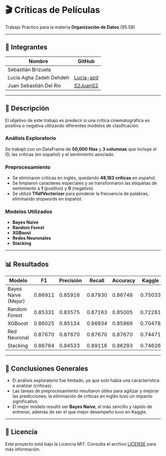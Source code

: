 # 🎬 Críticas de Películas

Trabajo Práctico para la materia **Organización de Datos** (95.58)

---

## 👥 Integrantes

| Nombre                         | GitHub                                   |
|--------------------------------|------------------------------------------|
| Sebastián Brizuela             |                                          |
| Lucía Agha Zadeh Dehdeh        | [Lucia-azd](https://github.com/Lucia-azd)|
| Juan Sebastián Del Río         | [S2JuanS2](https://github.com/S2JuanS2)  |

---

## 📝 Descripción

El objetivo de este trabajo es predecir si una crítica cinematográfica es positiva o negativa utilizando diferentes modelos de clasificación.

### Análisis Exploratorio

Se trabajó con un DataFrame de **50,000 filas** y **3 columnas** que incluye el ID, las críticas (en español) y el sentimiento asociado.

### Preprocesamiento

- Se eliminaron críticas en inglés, quedando **48,183 críticas** en español.
- Se limpiaron caracteres especiales y se transformaron las etiquetas de sentimiento a **1** (positivo) y **0** (negativo).
- Se utilizó **TfidfVectorizer** para ponderar la frecuencia de palabras, eliminando stopwords en español.

### Modelos Utilizados

- **Bayes Naive**
- **Random Forest**
- **XGBoost**
- **Redes Neuronales**
- **Stacking**

---

## 📊 Resultados

| Modelo                 | F1      | Precisión | Recall   | Accuracy | Kaggle   |
|------------------------|---------|-----------|----------|----------|----------|
| Bayes Naive (Mejor)    | 0.86911 | 0.85916   | 0.87930  | 0.86748  | 0.75033  |
| Random Forest          | 0.85331 | 0.83575   | 0.87163  | 0.85005  | 0.72281  |
| XGBoost                | 0.86025 | 0.85134   | 0.86934  | 0.85866  | 0.70478  |
| Red Neuronal           | 0.87670 | 0.87670   | 0.87670  | 0.87670  | 0.74471  |
| Stacking               | 0.86764 | 0.84533   | 0.89116  | 0.86293  | 0.74626  |

---

## 📌 Conclusiones Generales

- El análisis exploratorio fue limitado, ya que solo había una característica a analizar (críticas).
- Las tareas de preprocesamiento resultaron útiles para agilizar y mejorar las predicciones; la eliminación de críticas en inglés tuvo un impacto significativo.
- El mejor modelo resultó ser **Bayes Naive**, el más sencillo y rápido de entrenar, además de ser el que mejor desempeño tuvo en Kaggle.

---

## 📝 Licencia

Este proyecto está bajo la Licencia MIT. Consulta el archivo [LICENSE](LICENSE) para más información.
